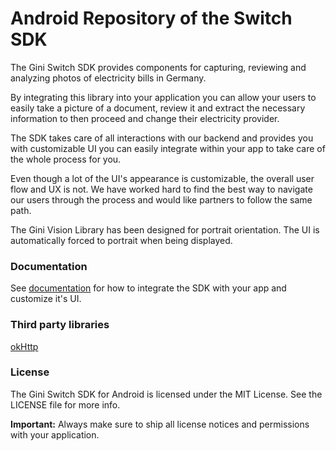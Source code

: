 # Android Repository of the Switch SDK
The Gini Switch SDK provides components for capturing, reviewing and analyzing photos of electricity bills in Germany.

By integrating this library into your application you can allow your users to easily take a picture of a document, review it and extract the necessary information to then proceed and change their electricity provider.

The SDK takes care of all interactions with our backend and provides you with customizable UI you can easily integrate within your app to take care of the whole process for you.

Even though a lot of the UI's appearance is customizable, the overall user flow and UX is not. We have worked hard to find the best way to navigate our users through the process and would like partners to follow the same path.

The Gini Vision Library has been designed for portrait orientation. The UI is automatically forced to portrait when being displayed.


### Documentation
See [documentation](http://developer.gini.net/gini-switch-sdk-android/index.html) for how to integrate the SDK with your app and customize it's UI.


### Third party libraries
[okHttp](http://square.github.io/okhttp/)

### License

The Gini Switch SDK for Android is licensed under the MIT License. See the LICENSE file for more info.

**Important:** Always make sure to ship all license notices and permissions with your application.
